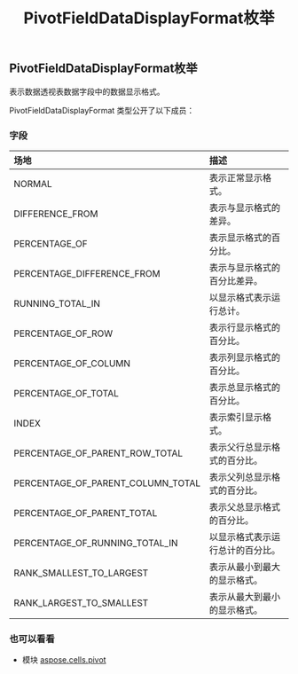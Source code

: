 ﻿---
title: PivotFieldDataDisplayFormat枚举
second_title: Aspose.Cells for Python via .NET API 参考资料
description:
type: docs
weight: 150
url: /zh/python-net/aspose.cells.pivot/pivotfielddatadisplayformat/
is_root: false
---
##  PivotFieldDataDisplayFormat枚举
表示数据透视表数据字段中的数据显示格式。



PivotFieldDataDisplayFormat 类型公开了以下成员：

### 字段
|场地|描述|
| :- | :- |
| NORMAL |表示正常显示格式。|
| DIFFERENCE_FROM |表示与显示格式的差异。|
| PERCENTAGE_OF |表示显示格式的百分比。|
| PERCENTAGE_DIFFERENCE_FROM |表示与显示格式的百分比差异。|
| RUNNING_TOTAL_IN |以显示格式表示运行总计。|
| PERCENTAGE_OF_ROW |表示行显示格式的百分比。|
| PERCENTAGE_OF_COLUMN |表示列显示格式的百分比。|
| PERCENTAGE_OF_TOTAL |表示总显示格式的百分比。|
| INDEX |表示索引显示格式。|
| PERCENTAGE_OF_PARENT_ROW_TOTAL |表示父行总显示格式的百分比。|
| PERCENTAGE_OF_PARENT_COLUMN_TOTAL |表示父列总显示格式的百分比。|
| PERCENTAGE_OF_PARENT_TOTAL |表示父总显示格式的百分比。|
| PERCENTAGE_OF_RUNNING_TOTAL_IN |以显示格式表示运行总计的百分比。|
| RANK_SMALLEST_TO_LARGEST |表示从最小到最大的显示格式。|
| RANK_LARGEST_TO_SMALLEST |表示从最大到最小的显示格式。|



### 也可以看看
* 模块 [aspose.cells.pivot](..)
